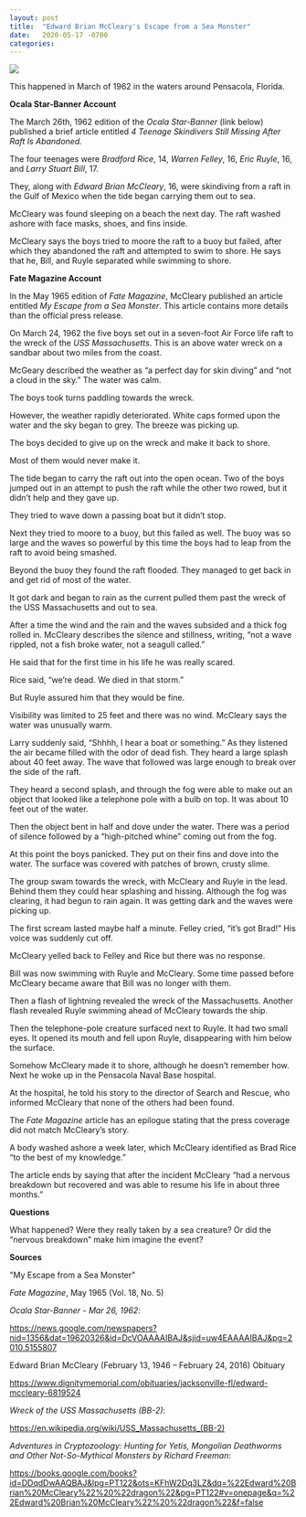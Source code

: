 ```yaml
---
layout: post
title:  "Edward Brian McCleary's Escape from a Sea Monster"
date:   2020-05-17 -0700
categories:
---
```

![](/mysteries/images/EdwardBrianMcClearySeaMonster.png)

This happened in March of 1962 in the waters around Pensacola, Florida.


**Ocala Star-Banner Account**

The March 26th, 1962 edition of the *Ocala Star-Banner* (link below) published a brief article entitled *4 Teenage Skindivers Still Missing After Raft Is Abandoned.*

The four teenages were *Bradford Rice*, 14, *Warren Felley*, 16, *Eric Ruyle*, 16, and *Larry Stuart Bill*, 17.

They, along with *Edward Brian McCleary*, 16, were skindiving from a raft in the Gulf of Mexico when the tide began carrying them out to sea.

McCleary was found sleeping on a beach the next day.  The raft washed ashore with face masks, shoes, and fins inside.

McCleary says the boys tried to moore the raft to a buoy but failed, after which they abandoned the raft and attempted to swim to shore.  He says that he, Bill, and Ruyle separated while swimming to shore.


**Fate Magazine Account**

In the May 1965 edition of *Fate Magazine*, McCleary published an article entitled *My Escape from a Sea Monster*.  This article contains more details than the official press release.

On March 24, 1962 the five boys set out in a seven-foot Air Force life raft to the wreck of the *USS Massachusetts*.  This is an above water wreck on a sandbar about two miles from the coast.

McGeary described the weather as “a perfect day for skin diving” and “not a cloud in the sky.”  The water was calm.

The boys took turns paddling towards the wreck.

However, the weather rapidly deteriorated.  White caps formed upon the water and the sky began to grey.  The breeze was picking up.

The boys decided to give up on the wreck and make it back to shore.

Most of them would never make it.

The tide began to carry the raft out into the open ocean.  Two of the boys jumped out in an attempt to push the raft while the other two rowed, but it didn’t help and they gave up.

They tried to wave down a passing boat but it didn’t stop.

Next they tried to moore to a buoy, but this failed as well.  The buoy was so large and the waves so powerful by this time the boys had to leap from the raft to avoid being smashed.

Beyond the buoy they found the raft flooded.  They managed to get back in and get rid of most of the water.

It got dark and began to rain as the current pulled them past the wreck of the USS Massachusetts and out to sea.

After a time the wind and the rain and the waves subsided and a thick fog rolled in.  McCleary describes the silence and stillness, writing, “not a wave rippled, not a fish broke water, not a seagull called.”

He said that for the first time in his life he was really scared.

Rice said, “we’re dead.  We died in that storm.”

But Ruyle assured him that they would be fine.

Visibility was limited to 25 feet and there was no wind.  McCleary says the water was unusually warm.

Larry suddenly said, “Shhhh, I hear a boat or something.”  As they listened the air became filled with the odor of dead fish.  They heard a large splash about 40 feet away.  The wave that followed was large enough to break over the side of the raft.

They heard a second splash, and through the fog were able to make out an object that looked like a telephone pole with a bulb on top.  It was about 10 feet out of the water.

Then the object bent in half and dove under the water.  There was a period of silence followed by a “high-pitched whine” coming out from the fog.

At this point the boys panicked.  They put on their fins and dove into the water.  The surface was covered with patches of brown, crusty slime.

The group swam towards the wreck, with McCleary and Ruyle in the lead.  Behind them they could hear splashing and hissing.  Although the fog was clearing, it had begun to rain again.  It was getting dark and the waves were picking up.

The first scream lasted maybe half a minute.  Felley cried, “it’s got Brad!”  His voice was suddenly cut off.

McCleary yelled back to Felley and Rice but there was no response.

Bill was now swimming with Ruyle and McCleary.  Some time passed before McCleary became aware that Bill was no longer with them.

Then a flash of lightning revealed the wreck of the Massachusetts.  Another flash revealed Ruyle swimming ahead of McCleary towards the ship.

Then the telephone-pole creature surfaced next to Ruyle.  It had two small eyes.  It opened its mouth and fell upon Ruyle, disappearing with him below the surface.

Somehow McCleary made it to shore, although he doesn’t remember how.  Next he woke up in the Pensacola Naval Base hospital.

At the hospital, he told his story to the director of Search and Rescue, who informed McCleary that none of the others had been found.

The *Fate Magazine* article has an epilogue stating that the press coverage did not match McCleary’s story.

A body washed ashore a week later, which McCleary identified as Brad Rice “to the best of my knowledge.”

The article ends by saying that after the incident McCleary “had a nervous breakdown but recovered and was able to resume his life in about three months.”


**Questions**

What happened?  Were they really taken by a sea creature?  Or did the “nervous breakdown” make him imagine the event?


**Sources**

"My Escape from a Sea Monster"

*Fate Magazine*, May 1965 (Vol. 18, No. 5)


*Ocala Star-Banner - Mar 26, 1962*:

<https://news.google.com/newspapers?nid=1356&dat=19620326&id=DcVOAAAAIBAJ&sjid=uw4EAAAAIBAJ&pg=2010,5155807>


Edward Brian McCleary (February 13, 1946 – February 24, 2016) Obituary

<https://www.dignitymemorial.com/obituaries/jacksonville-fl/edward-mccleary-6819524>


*Wreck of the USS Massachusetts (BB-2)*:

<https://en.wikipedia.org/wiki/USS_Massachusetts_(BB-2)>


*Adventures in Cryptozoology: Hunting for Yetis, Mongolian Deathworms and Other Not-So-Mythical Monsters by Richard Freeman*:

<https://books.google.com/books?id=DDqdDwAAQBAJ&lpg=PT122&ots=KFhW2Dq3LZ&dq=%22Edward%20Brian%20McCleary%22%20%22dragon%22&pg=PT122#v=onepage&q=%22Edward%20Brian%20McCleary%22%20%22dragon%22&f=false>
